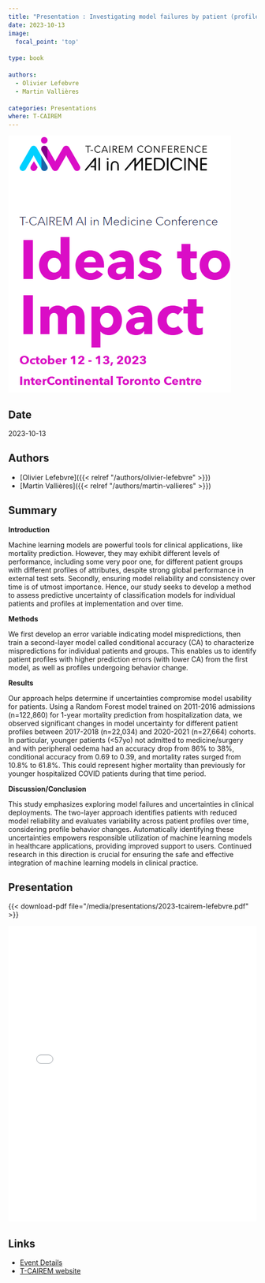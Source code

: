 ```yaml
---
title: "Presentation : Investigating model failures by patient (profiles) for safer clinical deployment  "
date: 2023-10-13
image:
  focal_point: 'top'

type: book

authors:
  - Olivier Lefebvre
  - Martin Vallières

categories: Presentations
where: T-CAIREM
---
```


![T-CAIREM](tcairem.png)

## Date

2023-10-13

## Authors

- [Olivier Lefebvre]({{< relref "/authors/olivier-lefebvre" >}})
- [Martin Vallières]({{< relref "/authors/martin-vallieres" >}})

## Summary

  **Introduction**

 Machine learning models are powerful tools for clinical applications, like mortality prediction. However, they may exhibit 
different levels of performance, including some very poor one, for different patient groups with different profiles of 
attributes, despite strong global performance in external test sets. Secondly, ensuring model reliability and consistency 
over time is of utmost importance. Hence, our study seeks to develop a method to assess predictive uncertainty of 
classification models for individual patients and profiles at implementation and over time. 

  **Methods**

 We first develop an error variable indicating model mispredictions, then train a second-layer model called conditional 
accuracy (CA) to characterize mispredictions for individual patients and groups. This enables us to identify patient profiles 
with higher prediction errors (with lower CA) from the first model, as well as profiles undergoing behavior change. 

  **Results**

 Our approach helps determine if uncertainties compromise model usability for patients. Using a Random Forest model 
trained on 2011-2016 admissions (n=122,860) for 1-year mortality prediction from hospitalization data, we observed 
significant changes in model uncertainty for different patient profiles between 2017-2018 (n=22,034) and 2020-2021 
(n=27,664) cohorts. In particular, younger patients (<57yo) not admitted to medicine/surgery and with peripheral oedema 
had an accuracy drop from 86% to 38%, conditional accuracy from 0.69 to 0.39, and mortality rates surged from 10.8% to 
61.8%. This could represent higher mortality than previously for younger hospitalized COVID patients during that time 
period. 
  
  **Discussion/Conclusion**

  This study emphasizes exploring model failures and uncertainties in clinical deployments. The two-layer approach identifies 
patients with reduced model reliability and evaluates variability across patient profiles over time, considering profile 
behavior changes. Automatically identifying these uncertainties empowers responsible utilization of machine learning 
models in healthcare applications, providing improved support to users. Continued research in this direction is crucial for 
ensuring the safe and effective integration of machine learning models in clinical practice.

## Presentation
{{< download-pdf file="/media/presentations/2023-tcairem-lefebvre.pdf" >}}
<iframe src="/media/presentations/2023-tcairem-lefebvre.pdf" width="100%" height="600px" style="border: none; background: transparent;"></iframe>

## Links

- [Event Details](https://tcairem-conference.ca/)
- [T-CAIREM website](https://tcairem.utoronto.ca/)
